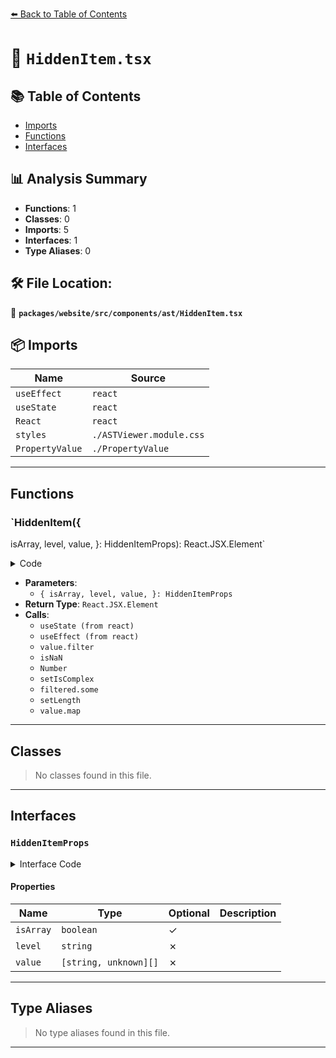 [⬅️ Back to Table of Contents](../../../../../index.md)

# 📄 `HiddenItem.tsx`

## 📚 Table of Contents

- [Imports](#imports)
- [Functions](#functions)
- [Interfaces](#interfaces)

## 📊 Analysis Summary

- **Functions**: 1
- **Classes**: 0
- **Imports**: 5
- **Interfaces**: 1
- **Type Aliases**: 0

## 🛠️ File Location:
📂 **`packages/website/src/components/ast/HiddenItem.tsx`**

## 📦 Imports

| Name | Source |
|------|--------|
| `useEffect` | `react` |
| `useState` | `react` |
| `React` | `react` |
| `styles` | `./ASTViewer.module.css` |
| `PropertyValue` | `./PropertyValue` |


---

## Functions

### `HiddenItem({
  isArray,
  level,
  value,
}: HiddenItemProps): React.JSX.Element`

<details><summary>Code</summary>

```ts
export default function HiddenItem({
  isArray,
  level,
  value,
}: HiddenItemProps): React.JSX.Element {
  const [isComplex, setIsComplex] = useState<boolean>(true);
  const [length, setLength] = useState<number>(0);

  useEffect(() => {
    if (isArray) {
      const filtered = value.filter(([key]) => !isNaN(Number(key)));
      setIsComplex(filtered.some(([, item]) => typeof item !== 'number'));
      setLength(filtered.length);
    }
  }, [value, isArray]);

  return (
    <span className={styles.hidden}>
      {isArray && !isComplex ? (
        value.map(([, item], index) => (
          <span key={`${level}_[${index}]`}>
            {index > 0 && ', '}
            <PropertyValue value={item} />
          </span>
        ))
      ) : isArray ? (
        <>
          {length} {length === 1 ? 'element' : 'elements'}
        </>
      ) : (
        value.map(([key], index) => (
          <span key={`${level}_[${index}]`}>
            {index > 0 && ', '}
            {key}
          </span>
        ))
      )}
    </span>
  );
}
```
</details>

- **Parameters**:
  - `{
  isArray,
  level,
  value,
}: HiddenItemProps`
- **Return Type**: `React.JSX.Element`
- **Calls**:
  - `useState (from react)`
  - `useEffect (from react)`
  - `value.filter`
  - `isNaN`
  - `Number`
  - `setIsComplex`
  - `filtered.some`
  - `setLength`
  - `value.map`

---

## Classes

> No classes found in this file.


---

## Interfaces

### `HiddenItemProps`

<details><summary>Interface Code</summary>

```ts
export interface HiddenItemProps {
  readonly isArray?: boolean;
  readonly level: string;
  readonly value: [string, unknown][];
}
```
</details>

#### Properties

| Name | Type | Optional | Description |
|------|------|----------|-------------|
| `isArray` | `boolean` | ✓ |  |
| `level` | `string` | ✗ |  |
| `value` | `[string, unknown][]` | ✗ |  |


---

## Type Aliases

> No type aliases found in this file.


---